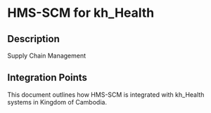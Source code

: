 # HMS-SCM for kh_Health

## Description

Supply Chain Management

## Integration Points

This document outlines how HMS-SCM is integrated with kh_Health systems in Kingdom of Cambodia.
